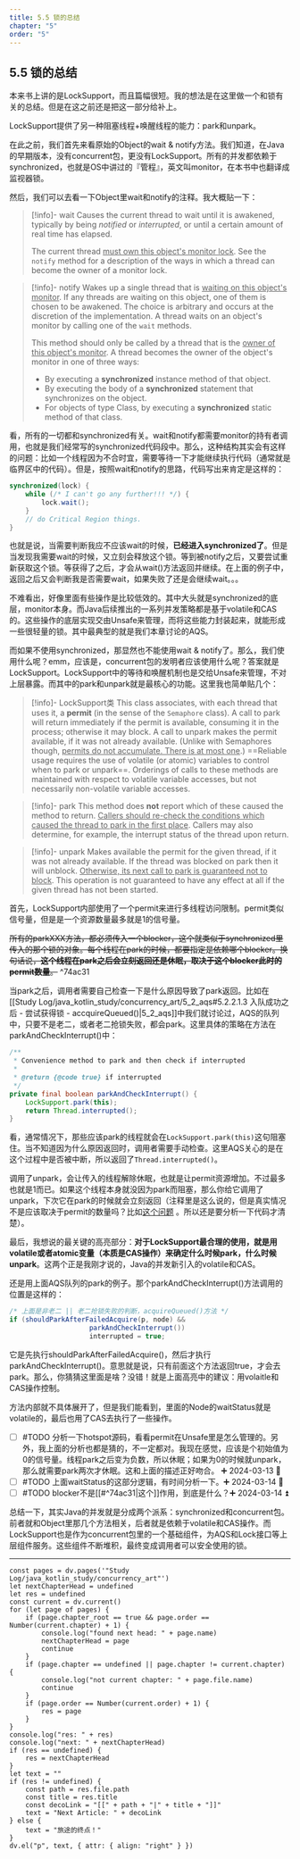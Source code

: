 ```yaml
---
title: 5.5 锁的总结
chapter: "5"
order: "5"
---
```


## 5.5 锁的总结

本来书上讲的是LockSupport，而且篇幅很短。我的想法是在这里做一个和锁有关的总结。但是在这之前还是把这一部分给补上。

LockSupport提供了另一种阻塞线程+唤醒线程的能力：park和unpark。

在此之前，我们首先来看原始的Object的wait & notify方法。我们知道，在Java的早期版本，没有concurrent包，更没有LockSupport。所有的并发都依赖于synchronized，也就是OS中讲过的『管程』，英文叫monitor，在本书中也翻译成监视器锁。

然后，我们可以去看一下Object里wait和notify的注释。我大概贴一下：

> [!info]- wait
> Causes the current thread to wait until it is awakened, typically by being *notified* or *interrupted*, or until a certain amount of real time has elapsed.
> 
> The current thread <u>must own this object's monitor lock</u>. See the `notify` method for a description of the ways in which a thread can become the owner of a monitor lock.

> [!info]- notify
> Wakes up a single thread that is <u>waiting on this object's monitor</u>. If any threads are waiting on this object, one of them is chosen to be awakened. The choice is arbitrary and occurs at the discretion of the implementation. A thread waits on an object's monitor by calling one of the `wait` methods.
> 
> This method should only be called by a thread that is the <u>owner of this object's monitor</u>. A thread becomes the owner of the object's monitor in one of three ways:
> 
> * By executing a **synchronized** instance method of that object.
> * By executing the body of a **synchronized** statement that synchronizes on the object.
> * For objects of type Class, by executing a **synchronized** static method of that class.

看，所有的一切都和synchronized有关。wait和notify都需要monitor的持有者调用，也就是我们经常写的synchronized代码段中。那么，这种结构其实会有这样的问题：比如一个线程因为不合时宜，需要等待一下才能继续执行代码（通常就是临界区中的代码）。但是，按照wait和notify的思路，代码写出来肯定是这样的：

```java
synchronized(lock) {
	while (/* I can't go any further!!! */) {
		lock.wait();
	}
	// do Critical Region things.
}
```

也就是说，当需要判断我应不应该wait的时候，**已经进入synchronized了**。但是当发现我需要wait的时候，又立刻会释放这个锁。等到被notify之后，又要尝试重新获取这个锁。等获得了之后，才会从wait()方法返回并继续。在上面的例子中，返回之后又会判断我是否需要wait，如果失败了还是会继续wait。。。

不难看出，好像里面有些操作是比较低效的。其中大头就是synchronized的底层，monitor本身。而Java后续推出的一系列并发策略都是基于volatile和CAS的。这些操作的底层实现交由Unsafe来管理，而将这些能力封装起来，就能形成一些很轻量的锁。其中最典型的就是我们本章讨论的AQS。

而如果不使用synchronized，那显然也不能使用wait \& notify了。那么，我们使用什么呢？emm，应该是，concurrent包的发明者应该使用什么呢？答案就是LockSupport。LockSupport中的等待和唤醒机制也是交给Unsafe来管理，不对上层暴露。而其中的park和unpark就是最核心的功能。这里我也简单贴几个：

> [!info]- LockSupport类
> This class associates, with each thread that uses it, a **permit** (in the sense of the `Semaphore` class). A call to park will return immediately if the permit is available, consuming it in the process; otherwise it may block. A call to unpark makes the permit available, if it was not already available. (Unlike with Semaphores though, <u>permits do not accumulate. There is at most one</u>.) ==Reliable usage requires the use of volatile (or atomic) variables to control when to park or unpark==. Orderings of calls to these methods are maintained with respect to volatile variable accesses, but not necessarily non-volatile variable accesses.

> [!info]- park
> This method does **not** report which of these caused the method to return. <u>Callers should re-check the conditions which caused the thread to park in the first place</u>. Callers may also determine, for example, the interrupt status of the thread upon return.

> [!info]- unpark
> Makes available the permit for the given thread, if it was not already available. If the thread was blocked on park then it will unblock. <u>Otherwise, its next call to park is guaranteed not to block</u>. This operation is not guaranteed to have any effect at all if the given thread has not been started.

首先，LockSupport内部使用了一个permit来进行多线程访问限制。permit类似信号量，但是是一个资源数量最多就是1的信号量。

~~所有的parkXXX方法，都必须传入一个blocker，这个就类似于synchronized里传入的那个锁的对象。每个线程在park的时候，都要指定是依赖哪个blocker。换句话说，**这个线程在park之后会立刻返回还是休眠，取决于这个blocker此时的permit数量**。~~ ^74ac31

当park之后，调用者需要自己检查一下是什么原因导致了park返回。比如在[[Study Log/java_kotlin_study/concurrency_art/5_2_aqs#5.2.2.1.3 入队成功之后 - 尝试获得锁 - accquireQueued()|5_2_aqs]]中我们就讨论过，AQS的队列中，只要不是老二，或者老二抢锁失败，都会park。这里具体的策略在方法在parkAndCheckInterrupt()中：

```java
/**
 * Convenience method to park and then check if interrupted
 *
 * @return {@code true} if interrupted
 */
private final boolean parkAndCheckInterrupt() {
	LockSupport.park(this);
	return Thread.interrupted();
}
```

看，通常情况下，那些应该park的线程就会在`LockSupport.park(this)`这句阻塞住。当不知道因为什么原因返回时，调用者需要手动检查。这里AQS关心的是在这个过程中是否被中断，所以返回了`Thread.interrupted()`。

调用了unpark，会让传入的线程解除休眠，也就是让permit资源增加。不过最多也就是1而已。如果这个线程本身就没因为park而阻塞，那么你给它调用了unpark，下次它在park的时候就会立刻返回（注释里是这么说的，但是真实情况不是应该取决于permit的数量吗？比如[这个问题](https://stackoverflow.com/questions/72636299/when-locksupport-unpark-occur-before-locksupport-park-it-would-block-in-th) 。所以还是要分析一下代码才清楚）。

最后，我想说的最关键的高亮部分：**对于LockSupport最合理的使用，就是用volatile或者atomic变量（本质是CAS操作）来确定什么时候park，什么时候unpark**。这两个正是我刚才说的，Java的并发新引入的volatile和CAS。

还是用上面AQS队列的park的例子。那个parkAndCheckInterrupt()方法调用的位置是这样的：

```java
/* 上面是非老二 || 老二抢锁失败的判断，acquireQueued()方法 */
if (shouldParkAfterFailedAcquire(p, node) &&
                    parkAndCheckInterrupt())
                    interrupted = true;
```

它是先执行shouldParkAfterFailedAcquire()，然后才执行parkAndCheckInterrupt()。意思就是说，只有前面这个方法返回true，才会去park。那么，你猜猜这里面是啥？没错！就是上面高亮中的建议：用volaitle和CAS操作控制。

方法内部就不具体展开了，但是我们能看到，里面的Node的waitStatus就是volatile的，最后也用了CAS去执行了一些操作。

- [ ] #TODO 分析一下hotspot源码，看看permit在Unsafe里是怎么管理的。另外，我上面的分析也都是猜的，不一定都对。我现在感觉，应该是个初始值为0的信号量。线程park之后变为负数，所以休眠；如果为0的时候就unpark，那么就需要park两次才休眠。这和上面的描述正好吻合。 ➕ 2024-03-13 🔼 
- [ ] #TODO 上面waitStatus的这部分逻辑，有时间分析一下。➕ 2024-03-14 🔼 
- [ ] #TODO blocker不是[[#^74ac31|这个]]作用，到底是什么？➕ 2024-03-14 ⏫ 

总结一下，其实Java的并发就是分成两个派系：synchronized和concurrent包。前者就和Object里那几个方法相关，后者就是依赖于volatile和CAS操作。而LockSupport也是作为concurrent包里的一个基础组件，为AQS和Lock接口等上层组件服务。这些组件不断堆积，最终变成调用者可以安全使用的锁。

---

```dataviewjs
const pages = dv.pages('"Study Log/java_kotlin_study/concurrency_art"')
let nextChapterHead = undefined
let res = undefined
const current = dv.current()
for (let page of pages) {
	if (page.chapter_root == true && page.order == Number(current.chapter) + 1) {
		console.log("found next head: " + page.name)
		nextChapterHead = page
		continue
	}
	if (page.chapter == undefined || page.chapter != current.chapter) {
		console.log("not current chapter: " + page.file.name)
		continue
	}
	if (page.order == Number(current.order) + 1) {
		res = page
	}
}
console.log("res: " + res)
console.log("next: " + nextChapterHead)
if (res == undefined) {
	res = nextChapterHead
}
let text = ""
if (res != undefined) {
	const path = res.file.path
	const title = res.title
	const decoLink = "[[" + path + "|" + title + "]]"
	text = "Next Article: " + decoLink
} else {
	text = "旅途的终点！"
}
dv.el("p", text, { attr: { align: "right" } })
```